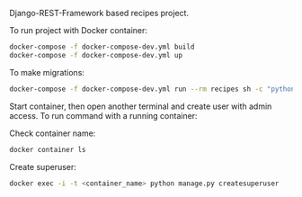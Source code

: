 Django-REST-Framework based recipes project.

To run project with Docker container:
```bash
docker-compose -f docker-compose-dev.yml build
docker-compose -f docker-compose-dev.yml up
```

To make migrations:

```bash
docker-compose -f docker-compose-dev.yml run --rm recipes sh -c "python manage.py makemigrations"
```

Start container, then open another terminal and create user with admin access.
To run command with a running container:

Check container name:
```bash
docker container ls
```

Create superuser:
```bash
docker exec -i -t <container_name> python manage.py createsuperuser
```
